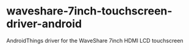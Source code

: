 # waveshare-7inch-touchscreen-driver-android
AndroidThings driver for the WaveShare 7inch HDMI LCD touchscreen
